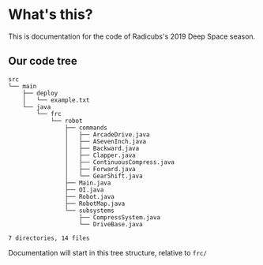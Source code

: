 # What's this?

This is documentation for the code of Radicubs's 2019 Deep Space season.


## Our code tree
```
src
└── main
    ├── deploy
    │   └── example.txt
    └── java
        └── frc
            └── robot
                ├── commands
                │   ├── ArcadeDrive.java
                │   ├── ASevenInch.java
                │   ├── Backward.java
                │   ├── Clapper.java
                │   ├── ContinuousCompress.java
                │   ├── Forward.java
                │   └── GearShift.java
                ├── Main.java
                ├── OI.java
                ├── Robot.java
                ├── RobotMap.java
                └── subsystems
                    ├── CompressSystem.java
                    └── DriveBase.java

7 directories, 14 files
```

Documentation will start in this tree structure, relative to `frc/`
